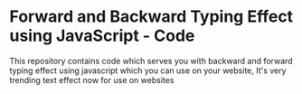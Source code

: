 # Forward and Backward Typing Effect using JavaScript - Code
This repository contains code which serves you with backward and forward typing effect using javascript which you can use on your website, It's very trending text effect now for use on websites
